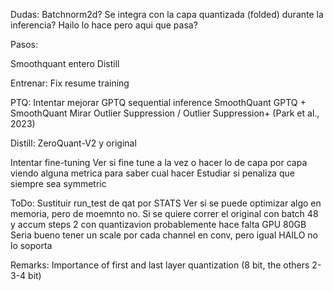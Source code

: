 Dudas:
Batchnorm2d? Se integra con la capa quantizada (folded) durante la inferencia? Hailo lo hace pero aqui que pasa?

Pasos:

Smoothquant entero
Distill

Entrenar:
    Fix resume training

PTQ:
    Intentar mejorar GPTQ sequential inference
    SmoothQuant
    GPTQ + SmoothQuant
    Mirar Outlier Suppression / Outlier Suppression+ (Park et al., 2023)

Distill:
    ZeroQuant-V2 y original


Intentar fine-tuning
Ver si fine tune a la vez o hacer lo de capa por capa viendo alguna metrica para saber cual hacer
Estudiar si penaliza que siempre sea symmetric

ToDo:
Sustituir run_test de qat por STATS
Ver si se puede optimizar algo en memoria, pero de moemnto no. Si se quiere correr el original con batch 48 y accum steps 2 con quantizavion probablemente hace falta GPU 80GB
Seria bueno tener un scale por cada channel en conv, pero igual HAILO no lo soporta

Remarks:
Importance of first and last layer quantization (8 bit, the others 2-3-4 bit)